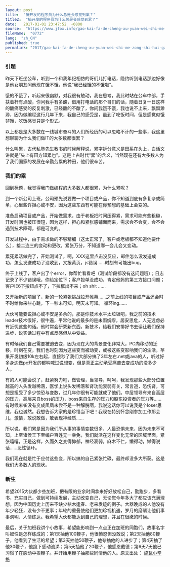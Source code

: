 ```yaml
---
layout: post
title:  "搞开发的程序员为什么总是会感觉到累？"
title2:  "搞开发的程序员为什么总是会感觉到累？"
date:   2017-01-01 23:47:52  +0800
source:  "https://www.jfox.info/gao-kai-fa-de-cheng-xu-yuan-wei-shi-me-zong-shi-hui-gan-jue-dao-lei.html"
fileName:  "0772"
lang:  "zh_CN"
published: true
permalink: "2017/gao-kai-fa-de-cheng-xu-yuan-wei-shi-me-zong-shi-hui-gan-jue-dao-lei.html"
---
```




### **引题**

昨天下班坐公车，听到一个和我年纪相仿的哥们儿打电话，隐约听到电话那边好像是他女朋友问他现在饿不饿，他说“我已经饿的不饿啦”。

饿的不饿了，听起来很幽默，对我很有触动，我在思考，我此时站在公车中部，手扶着杆有点酸，你问我手有多酸，借用打电话的那个哥们的话，随着日复一日这样的酸痛感受的反复刺激，已经酸的不酸了，你问我饿不饿，我也说不上来，飘飘渺渺，因为做编程这行几年下来，我自己的感受是，虽到了吃饭时间，但是感觉似饿非饿，吃饭感觉只是个形式。

以上都是是大多数在一线城市奋斗的人们所经历的可以忽略不计的一些事，我这里想聊聊为什么我们做IT的大多数都很累？

什么叫累，古代私塾先生教书的时候解释说，累字拆分意义是田系在头上，白话文讲就是“头上有田方知累也”。这是上古时代“累”的含义，当然现在还有大多数人为了我们国家的发展在辛勤劳累的种田，他们很辛苦。

### **我们的累**

回到标题，我觉得我门做编程的大多数人都很累，为什么累呢？

到一个新公司上班，公司预先说要做一个项目或产品，你不知道到底有多复杂或简单，心里些许担心或不安，因为这些东西有可能在你预想的基础上会变的。

准备启动项目或产品，开始做需求，由于老板把时间压得紧，需求可能有些粗糙，开发时间也被压很短，因为这样，担心和紧张感铺面而来，需求会不会变，会不会遇到技术障碍，都是可变的。

开发过程中，由于需求做的不够精细（这太正常了，客户或老板都不知道他要什么），接二连三的变动和更改，紧张万分，不知道哪一会儿会又变动。

累死累活做完了，开始测试了，啊，XXX这里点击没反应，邮件怎么没发送成功，怎么发送成功了没收到，又报黄页，js错误……时刻有可能出bug。

终于上线了，客户出了个error，你帮忙看看吧（测试阶段都没有这问题哦）；日志记录了不少错误哦，你给定位下；客户投单没成功，肯定他妈的第三方接口问题；客户IE6下按钮点不了，下拉框出不来；oh shit ……

又开始新的项目了，新的一轮紧张挑战拉开帷幕……之前上线的项目或产品还会时不时给你来些心跳，下一秒未可知，明天未可知。
循环ing……

大伙可能要说担心或不安是多余的，那是你技术水平太垃圾吧，我之前的技术leader技术很好，很牛逼，平常他说的最多的是未雨绸缪，居安思危，人无远虑必有近忧这些句话。他时常会研究新东西，新技术，给我们安排好书去读让我们保持进步，说实话过程中有点反感但从中受益。

有时候我们自己需要被迫去变，因为现在大的背景变化非常大，PC向移动的迁移，时刻在变，我们也时刻因为这些变而被动变，或被这些变影响我们的生活，苹果开发初级10k左右起，直接秒了我们大部分搞了3年左右.net或java的人，听过好多身边做pc开发的都呐喊过说想变，但是真正主动承受痛苦去变成功的没多少人。

有的人可能会说了，赶紧努力吧，做管理，当领导，呵呵，我发现那些大部分位置越高的人头发越稀落，医学上说头发稀落和肾功能衰弱有关，常言道，恐伤肾，可想是担受了多少惊恐与变数，过几年你很有可能就成了他们。中层领导有来自高层的压力，高层来自boss的压力，boss来自生存的压力和股东投资者的压力等……有时候麻雀没有变成凤凰未尝不是一种解脱啊，我说这话你可以说我是个loser思维，我也诚然。我想告诉大家的是珍惜当下吧！我现在特别怀念刚参加工作那会儿，激情，敢说敢做，敢表现神经质……

所以说，我们累是因为我们所从事的事情变数很多，人最恐惧未来，因为未来不可知，上至诸侯王下至编户百姓无一幸免，我们就活在这样变化无常的区域里面，紧张嘻嘻，正是这样，久而久之变得抑郁，神经衰弱，麻木不仁，懒得动，懒得说话……恶性循环。

我们现在就是忙于应付这些变，所以搞的自己紧张忙碌，最终却没多大所获。这是我们大多数人的现状。

### **新生**

希望2015大伙都少些加班，把有限的业余时间拿来好好放松自己，勤跑步，多看书，充实自己，做到可持续发展，主动改变自己，无论您今年多大了都应该充满理想，因为中国历史上历来不缺少枯木逢春、老来发迹的例子。大器晚成的人他没有年少轻狂，没有少不更事；年轮的重叠使他们更加珍视机遇，岁月的磨砺让他们事事洞明、人情练达。我希望大伙都能达到自己的理想，并且在很嫩的时候。

最后，关于加班我讲个小故事，希望能影响到一点点正在加班的同胞们，故事名字叫奴性是怎样练成的：第1天抽他100鞭子，他很愤怒但没敢说；第2天抽他80鞭子，他看到了生活的希望；第3天抽他50鞭子，他夸抽他的人进步了；第4天抽了他30鞭子，他跪下感动流涕；第5天抽他了20鞭子，他感恩戴德；第6天7天他已习惯了在感动中挨鞭子。并开始用鞭子抽那些同情他的人。原文出处： [施瓦小辛格](/url.php?_src=&amp;isencode=1&amp;content=dGltZT0xNDMzODY1MzQ0Njc5JnVybD1odHRwJTNBJTJGJTJGd3d3LmNuYmxvZ3MuY29tJTJGd2VueWFuZy1yaW8lMkZwJTJGNDI2MTk4Ny5odG1s)
